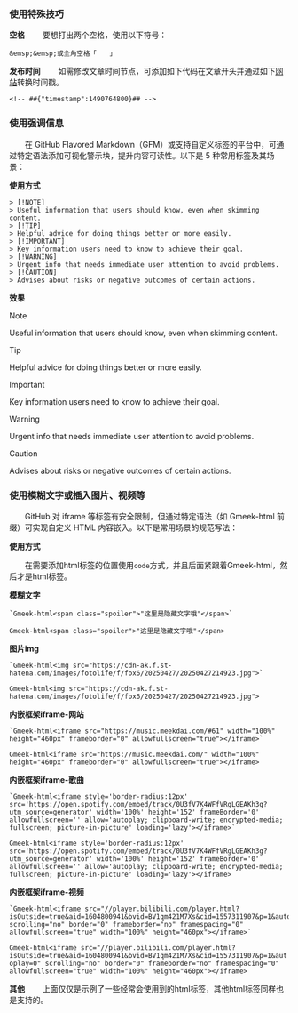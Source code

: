 ### 使用特殊技巧
**空格**
　　要想打出两个空格，使用以下符号：
```
&emsp;&emsp;或全角空格「　　」
```

 **发布时间**
　　如需修改文章时间节点，可添加如下代码在文章开头并通过如下[网站](https://tool.lu/timestamp)转换时间戳。 
```
<!-- ##{"timestamp":1490764800}## -->
```
### 使用强调信息
　　在 GitHub Flavored Markdown（GFM）或支持自定义标签的平台中，可通过特定语法添加可视化警示块，提升内容可读性。以下是 5 种常用标签及其场景：

**使用方式**
```
> [!NOTE]
> Useful information that users should know, even when skimming content.
> [!TIP]
> Helpful advice for doing things better or more easily.
> [!IMPORTANT]
> Key information users need to know to achieve their goal.
> [!WARNING]
> Urgent info that needs immediate user attention to avoid problems.
> [!CAUTION]
> Advises about risks or negative outcomes of certain actions.
```
**效果**

> [!NOTE]
> Useful information that users should know, even when skimming content.

> [!TIP]
> Helpful advice for doing things better or more easily.

> [!IMPORTANT]
> Key information users need to know to achieve their goal.

> [!WARNING]
> Urgent info that needs immediate user attention to avoid problems.

> [!CAUTION]
> Advises about risks or negative outcomes of certain actions.


### 使用模糊文字或插入图片、视频等
　　GitHub 对 iframe 等标签有安全限制，但通过特定语法（如 Gmeek-html 前缀）可实现自定义 HTML 内容嵌入。以下是常用场景的规范写法：


**使用方式**

　　在需要添加html标签的位置使用`code`方式，并且后面紧跟着Gmeek-html，然后才是html标签。

**模糊文字**
```
`Gmeek-html<span class="spoiler">"这里是隐藏文字哦"</span>`
```
`Gmeek-html<span class="spoiler">"这里是隐藏文字哦"</span>`

**图片img**
```
`Gmeek-html<img src="https://cdn-ak.f.st-hatena.com/images/fotolife/f/fox6/20250427/20250427214923.jpg">`
```
`Gmeek-html<img src="https://cdn-ak.f.st-hatena.com/images/fotolife/f/fox6/20250427/20250427214923.jpg">`

**内嵌框架iframe-网站**
```
`Gmeek-html<iframe src="https://music.meekdai.com/#61" width="100%" height="460px" frameborder="0" allowfullscreen="true"></iframe>`
```
`Gmeek-html<iframe src="https://music.meekdai.com/" width="100%" height="460px" frameborder="0" allowfullscreen="true"></iframe>`

**内嵌框架iframe-歌曲**
```
`Gmeek-html<iframe style='border-radius:12px' src='https://open.spotify.com/embed/track/0U3fV7K4WFfVRgLGEAKh3g?utm_source=generator' width='100%' height='152' frameBorder='0' allowfullscreen='' allow='autoplay; clipboard-write; encrypted-media; fullscreen; picture-in-picture' loading='lazy'></iframe>`
```
`Gmeek-html<iframe style='border-radius:12px' src='https://open.spotify.com/embed/track/0U3fV7K4WFfVRgLGEAKh3g?utm_source=generator' width='100%' height='152' frameBorder='0' allowfullscreen='' allow='autoplay; clipboard-write; encrypted-media; fullscreen; picture-in-picture' loading='lazy'></iframe>`

**内嵌框架iframe-视频**
```
`Gmeek-html<iframe src="//player.bilibili.com/player.html?isOutside=true&aid=1604800941&bvid=BV1qm421M7Xs&cid=1557311907&p=1&autoplay=0" scrolling="no" border="0" frameborder="no" framespacing="0" allowfullscreen="true" width="100%" height="460px"></iframe>`
```
`Gmeek-html<iframe src="//player.bilibili.com/player.html?isOutside=true&aid=1604800941&bvid=BV1qm421M7Xs&cid=1557311907&p=1&autoplay=0" scrolling="no" border="0" frameborder="no" framespacing="0" allowfullscreen="true" width="100%" height="460px"></iframe>`

**其他**
　　上面仅仅是示例了一些经常会使用到的html标签，其他html标签同样也是支持的。
